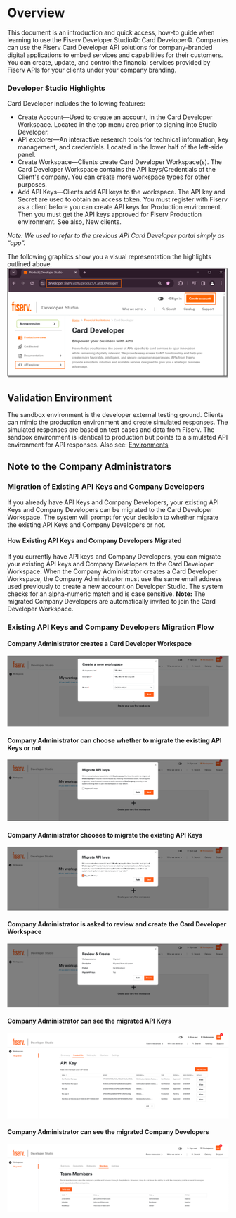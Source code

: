 # Overview
This document is an introduction and quick access, how-to guide when learning to use the Fiserv Developer Studio©: Card Developer©. Companies can use the Fiserv Card Developer API solutions for company-branded digital applications to embed services and capabilities for their customers. You can create, update, and control the financial services provided by Fiserv APIs for your clients under your company branding.

### Developer Studio Highlights
Card Developer includes the following features:
*	Create Account—Used to create an account, in the Card Developer Workspace. Located in the top menu area prior to signing into Studio Developer.
*	API explorer—An interactive research tools for technical information, key management, and credentials. Located in the lower half of the left-side panel.
*	Create Workspace—Clients create Card Developer Workspace(s). The Card Developer Workspace contains the API keys/Credentials of the Client's company. You can create more workspace types for other purposes.
*	Add API Keys—Clients add API keys to the workspace. The API key and Secret are used to obtain an access token. You must register with Fiserv as a client before you can create API keys for Production environment. Then you must get the API keys approved for Fiserv Production environment. See also, New clients.
  
*Note: We used to refer to the previous API Card Developer portal simply as “app”.*

The following graphics show you a visual representation the highlights outlined above. 
![](assets/images/getStarted/CardDev-top.png)

## Validation Environment
The sandbox environment is the developer external testing ground. Clients can mimic the production environment and create simulated responses. The simulated responses are based on test cases and data from Fiserv. The sandbox environment is identical to production but points to a simulated API environment for API responses. Also see: [Environments](?path=docs/gettingstarted/environments.md)


## Note to the Company Administrators

### Migration of Existing API Keys and Company Developers

If you already have API Keys and Company Developers, your existing API Keys and Company Developers can be migrated to the Card Developer Workspace. The system will prompt for your decision to whether migrate the existing API Keys and Company Developers or not.

#### How Existing API Keys and Company Developers Migrated

If you currently have API keys and Company Developers, you can migrate your existing API keys and Company Developers to the Card Developer Workspace.
When the Company Administrator creates a Card Developer Workspace, the Company Administrator must use the same email address used previously to create a new account on Developer Studio.  The system checks for an alpha-numeric match and is case sensitive. 
**Note:** The migrated Company Developers are automatically invited to join the Card Developer Workspace.


### Existing API Keys and Company Developers Migration Flow

#### Company Administrator creates a Card Developer Workspace

![migrated-workspace.png](assets/images/migrated-workspace.png)

#### Company Administrator can choose whether to migrate the existing API Keys or not

![migrated-workspace-2.png](assets/images/migrated-workspace-2.png)

#### Company Administrator chooses to migrate the existing API Keys

![migrated-workspace-3.png](assets/images/migrated-workspace-3.png)

#### Company Administrator is asked to review and create the Card Developer Workspace

![migrated-workspace-4.png](assets/images/migrated-workspace-4.png)

#### Company Administrator can see the migrated API Keys

![migrated-workspace-5.png](assets/images/migrated-workspace-5.png)

#### Company Administrator can see the migrated Company Developers

![migrated-workspace-6.png](assets/images/migrated-workspace-6.png)

